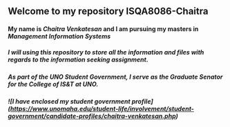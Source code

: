## Welcome to my repository **ISQA8086-Chaitra**

#### My name is _Chaitra Venkatesan_ and I am pursuing my masters in **_Management Information Systems_**

##### I will using this _repository_ to store all the information and files with regards to the **_information seeking assignment_**.

##### As part of the UNO Student Government, I serve as the _**Graduate Senator**_ for the College of IS&T at UNO.
##### ![I have enclosed my student government profile] (https://www.unomaha.edu/student-life/involvement/student-government/candidate-profiles/chaitra-venkatesan.php)
